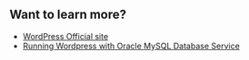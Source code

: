 ## Want to learn more?

* [WordPress Official site](https://wordpress.org/)
* [Running Wordpress with Oracle MySQL Database Service](https://www.youtube.com/watch?v=sQUE-1vDMsk)